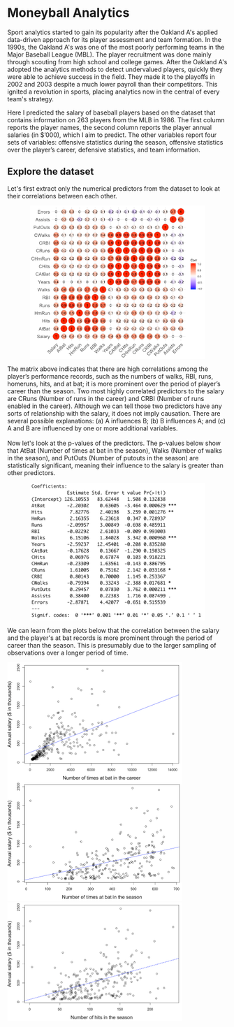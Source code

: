 # Moneyball Analytics
Sport analytics started to gain its popularity after the Oakland A's applied data-driven approach for its player assessment and team formation. In the 1990s, the Oakland A's was one of the most poorly performing teams in the Major Baseball League (MBL). The player recruitment was done mainly through scouting from high school and college games. After the Oakland A's adopted the analytics methods to detect undervalued players, quickly they were able to achieve success in the field. They made it to the playoffs in 2002 and 2003 despite a much lower payroll than their competitors. This ignited a revolution in sports, placing analytics now in the central of every team's strategy.

Here I predicted the salary of baseball players based on the dataset that contains information on 263 players from the MLB in 1986. The first column reports the player names, the second column reports the player annual salaries (in $’000), which I aim to predict. The other variables report four sets of variables: offensive statistics during the season, offensive statistics over the player’s career, defensive statistics, and team information.

## Explore the dataset
Let's first extract only the numerical predictors from the dataset to look at their correlations between each other.<br />
<p align="center">
<img src="./img/1.a_1.png" width="400" align='middle'>
</p>
The matrix above indicates that there are high correlations among the player’s performance records, such as the numbers of walks, RBI, runs, homeruns, hits, and at bat; it is more prominent over the period of player’s career than the season. Two most highly correlated predictors to the salary are CRuns (Number of runs in the career) and CRBI (Number of runs enabled in the career). Although we can tell those two predictors have any sorts of relationship with the salary, it does not imply causation. There are several possible explanations: (a) A influences B; (b) B influences A; and (c) A and B are influenced by one or more additional variables.
<br /><br />
Now let's look at the p-values of the predictors. The p-values below show that AtBat (Number of times at bat in the season), Walks (Number of walks in the season), and PutOuts (Number of putouts in the season) are statistically significant, meaning their influence to the salary is greater than other predictors.
<p align="center">
<img src="./img/1.a_p.png" width="400" align='middle'>
</p>

We can learn from the plots below that the correlation between the salary and the player's at bat records is more prominent through the period of career than the season. This is presumably due to the larger sampling of observations over a longer period of time.
<br />

<img src="./img/1.a_2.png" width="400" align='left'>
<img src="./img/1.a_3.png" width="400">
<img src="./img/1.a_4.png" width="400">
